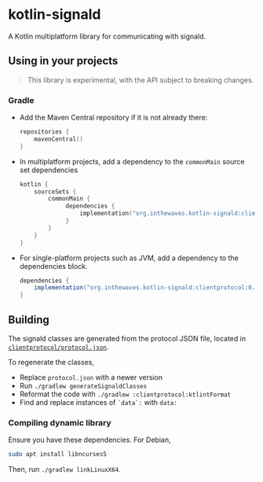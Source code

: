 # kotlin-signald

A Kotlin multiplatform library for communicating with signald.

## Using in your projects

> This library is experimental, with the API subject to breaking changes.

### Gradle

- Add the Maven Central repository if it is not already there:

    ```kotlin
    repositories {
        mavenCentral()
    }
    ```

- In multiplatform projects, add a dependency to the `commonMain` source set dependencies
    
    ```kotlin
    kotlin {
        sourceSets {
            commonMain {
                 dependencies {
                     implementation("org.inthewaves.kotlin-signald:clientprotocol:0.2.0")
                 }
            }
        }
    }
    ```

- For single-platform projects such as JVM, add a dependency to the dependencies block.

    ```groovy
    dependencies {
        implementation("org.inthewaves.kotlin-signald:clientprotocol:0.2.0")
    }
    ```

## Building

The signald classes are generated from the protocol JSON file, located in
[`clientprotocol/protocol.json`](clientprotocol/protocol.json).

To regenerate the classes, 

* Replace `protocol.json` with a newer version
* Run `./gradlew generateSignaldClasses`
* Reformat the code with `./gradlew :clientprotocol:ktlintFormat` 
* Find and replace instances of <code>\`data\`:</code> with `data:`

### Compiling dynamic library

Ensure you have these dependencies. For Debian,

```bash
sudo apt install libncurses5
```

Then, run `./gradlew linkLinuxX64`.
